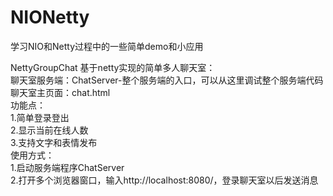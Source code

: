 # NIONetty
学习NIO和Netty过程中的一些简单demo和小应用

NettyGroupChat 基于netty实现的简单多人聊天室：  
聊天室服务端：ChatServer-整个服务端的入口，可以从这里调试整个服务端代码  
聊天室主页面：chat.html  
功能点：  
1.简单登录登出  
2.显示当前在线人数  
3.支持文字和表情发布  
使用方式：  
1.启动服务端程序ChatServer  
2.打开多个浏览器窗口，输入http://localhost:8080/，登录聊天室以后发送消息  
